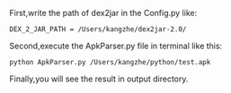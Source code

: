 

First,write the path of dex2jar in the Config.py like:

```
DEX_2_JAR_PATH = /Users/kangzhe/dex2jar-2.0/
```

Second,execute the ApkParser.py file in terminal like this:

```
python ApkParser.py /Users/kangzhe/python/test.apk
```

Finally,you will see the result in output directory.